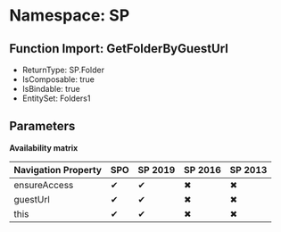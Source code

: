 # Namespace: SP

## Function Import: GetFolderByGuestUrl

- ReturnType: SP.Folder
- IsComposable: true
- IsBindable: true
- EntitySet: Folders1

## Parameters

**Availability matrix**

Navigation Property | SPO | SP 2019 | SP 2016 | SP 2013
----------|-----|---------|---------|--------
ensureAccess | ✔ | ✔ | ✖ | ✖
guestUrl | ✔ | ✔ | ✖ | ✖
this | ✔ | ✔ | ✖ | ✖
